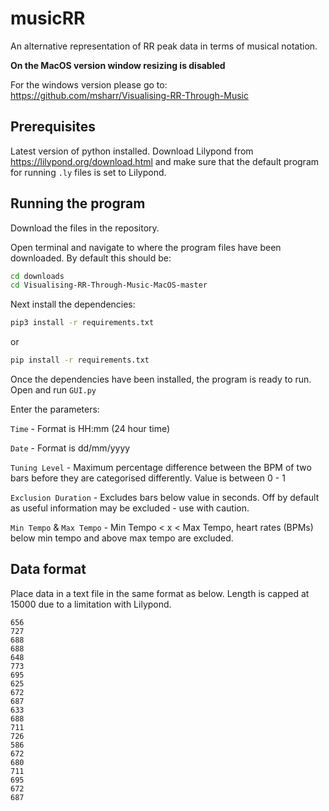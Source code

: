 # musicRR

An alternative representation of RR peak data in terms of musical notation.

**On the MacOS version window resizing is disabled**

For the windows version please go to: https://github.com/msharr/Visualising-RR-Through-Music

## Prerequisites

Latest version of python installed.
Download Lilypond from https://lilypond.org/download.html and make sure that the default program for running `.ly` files is set to Lilypond.

## Running the program

Download the files in the repository.

Open terminal and navigate to where the program files have been downloaded. By default this should be:

```bash
cd downloads
cd Visualising-RR-Through-Music-MacOS-master
```

Next install the dependencies:

```bash
pip3 install -r requirements.txt
```

or

```bash
pip install -r requirements.txt
```

Once the dependencies have been installed, the program is ready to run. Open and run `GUI.py`

Enter the parameters:

`Time` - Format is HH:mm (24 hour time)

`Date` - Format is dd/mm/yyyy

`Tuning Level` - Maximum percentage difference between the BPM of two bars before they are categorised differently. Value is between 0 - 1

`Exclusion Duration` - Excludes bars below value in seconds. Off by default as useful information may be excluded - use with caution.

`Min Tempo` & `Max Tempo` - Min Tempo < x < Max Tempo, heart rates (BPMs) below min tempo and above max tempo are excluded.

## Data format

Place data in a text file in the same format as below. Length is capped at 15000 due to a limitation with Lilypond.

```
656
727
688
688
648
773
695
625
672
687
633
688
711
726
586
672
680
711
695
672
687
```
